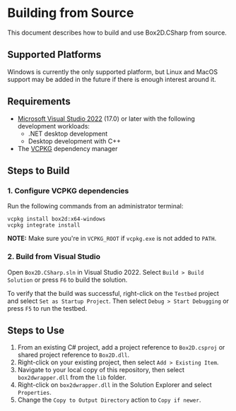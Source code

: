 # Building from Source

This document describes how to build and use Box2D.CSharp from source.

## Supported Platforms

Windows is currently the only supported platform, but Linux and MacOS support may be added in the future if there is enough interest around it.

## Requirements
* [Microsoft Visual Studio 2022](https://visualstudio.microsoft.com/vs/) (17.0) or later with the following development workloads:
  * .NET desktop development
  * Desktop development with C++
* The [VCPKG](https://vcpkg.io/en/getting-started.html) dependency manager

## Steps to Build

### 1. Configure VCPKG dependencies

Run the following commands from an administrator terminal:
```batch
vcpkg install box2d:x64-windows
vcpkg integrate install
```

**NOTE:** Make sure you're in `VCPKG_ROOT` if `vcpkg.exe` is not added to `PATH`.

### 2. Build from Visual Studio

Open `Box2D.CSharp.sln` in Visual Studio 2022. Select `Build > Build Solution` or press `F6` to build the solution.

To verify that the build was successful, right-click on the `Testbed` project and select `Set as Startup Project`. Then select `Debug > Start Debugging` or press `F5` to run the testbed.

## Steps to Use

1. From an existing C# project, add a project reference to `Box2D.csproj` or shared project reference to `Box2D.dll`.
2. Right-click on your existing project, then select `Add > Existing Item`.
3. Navigate to your local copy of this repository, then select `box2dwrapper.dll` from the `lib` folder.
4. Right-click on `box2dwrapper.dll` in the Solution Explorer and select `Properties`.
5. Change the `Copy to Output Directory` action to `Copy if newer`.
